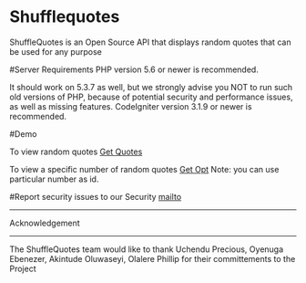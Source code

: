 # Shufflequotes
ShuffleQuotes is an Open Source API that displays random quotes that can be used for any purpose


#Server Requirements
PHP version 5.6 or newer is recommended.

It should work on 5.3.7 as well, but we strongly advise you NOT to run
such old versions of PHP, because of potential security and performance
issues, as well as missing features.
CodeIgniter version 3.1.9 or newer is recommended.


#Demo


To view random quotes [Get Quotes](https://shufflequotes.herokuapp.com/quotes/)

To view a specific number of random quotes [Get Opt](https://shufflequotes.herokuapp.com/quotes/?id=2)
Note: you can use particular number as id.

#Report security issues to our Security 
[mailto](mailto:uchendubozz@gmail.com.com)

***************
Acknowledgement
***************

The ShuffleQuotes team would like to thank Uchendu Precious, Oyenuga Ebenezer, Akintude Oluwaseyi, Olalere Phillip for their committements to the Project
